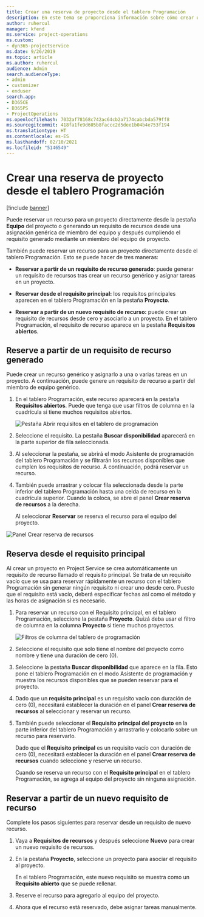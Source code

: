 ```yaml
---
title: Crear una reserva de proyecto desde el tablero Programación
description: En este tema se proporciona información sobre cómo crear una reserva de proyecto desde el tablero Programación.
author: ruhercul
manager: kfend
ms.service: project-operations
ms.custom:
- dyn365-projectservice
ms.date: 9/26/2019
ms.topic: article
ms.author: ruhercul
audience: Admin
search.audienceType:
- admin
- customizer
- enduser
search.app:
- D365CE
- D365PS
- ProjectOperations
ms.openlocfilehash: 7032af78168c742ac64cb2a7174cabcbda579ff8
ms.sourcegitcommit: 418fa1fe9d605b8faccc2d5dee1b04b4e753f194
ms.translationtype: HT
ms.contentlocale: es-ES
ms.lasthandoff: 02/10/2021
ms.locfileid: "5146549"
---
```

# <a name="create-a-project-booking-from-the-schedule-board"></a>Crear una reserva de proyecto desde el tablero Programación

[!include [banner](../includes/psa-now-project-operations.md)]

Puede reservar un recurso para un proyecto directamente desde la pestaña **Equipo** del proyecto o generando un requisito de recursos desde una asignación genérica de miembro del equipo y después cumpliendo el requisito generado mediante un miembro del equipo de proyecto.

También puede reservar un recurso para un proyecto directamente desde el tablero Programación. Esto se puede hacer de tres maneras:

- **Reservar a partir de un requisito de recurso generado**: puede generar un requisito de recursos tras crear un recurso genérico y asignar tareas en un proyecto.

- **Reservar desde el requisito principal:** los requisitos principales aparecen en el tablero Programación en la pestaña **Proyecto**. 

- **Reservar a partir de un nuevo requisito de recurso:** puede crear un requisito de recursos desde cero y asociarlo a un proyecto. En el tablero Programación, el requisito de recurso aparece en la pestaña **Requisitos abiertos**.

## <a name="book-from-a-generated-resource-requirement"></a>Reserve a partir de un requisito de recurso generado

Puede crear un recurso genérico y asignarlo a una o varias tareas en un proyecto. A continuación, puede genere un requisito de recurso a partir del miembro de equipo genérico. 

1.  En el tablero Programación, este recurso aparecerá en la pestaña **Requisitos abiertos**. Puede que tenga que usar filtros de columna en la cuadrícula si tiene muchos requisitos abiertos. 

    ![Pestaña Abrir requisitos en el tablero de programación](media/FAQ-Project-Booking-Schedule-Board-1.png "Captura de pantalla de la tabla de reservas y asignaciones")

2. Seleccione el requisito. La pestaña **Buscar disponibilidad** aparecerá en la parte superior de fila seleccionada.
 
3. Al seleccionar la pestaña, se abrirá el modo Asistente de programación del tablero Programación y se filtrarán los recursos disponibles que cumplen los requisitos de recurso. A continuación, podrá reservar un recurso.

4. También puede arrastrar y colocar fila seleccionada desde la parte inferior del tablero Programación hasta una celda de recurso en la cuadrícula superior. Cuando la coloca, se abre el panel **Crear reserva de recursos** a la derecha.

    Al seleccionar **Reservar** se reserva el recurso para el equipo del proyecto.

![Panel Crear reserva de recursos](media/FAQ-Project-Booking-Schedule-Board-6.png "")
 

## <a name="book-from-the-primary-requirement"></a>Reserva desde el requisito principal

Al crear un proyecto en Project Service se crea automáticamente un requisito de recurso llamado el requisito principal. Se trata de un requisito vacío que se usa para reservar rápidamente un recurso con el tablero Programación sin generar ningún requisito ni crear uno desde cero. Puesto que el requisito está vacío, deberá especificar fechas así como el método y las horas de asignación si es necesario. 

1. Para reservar un recurso con el Requisito principal, en el tablero Programación, seleccione la pestaña **Proyecto**. Quizá deba usar el filtro de columna en la columna **Proyecto** si tiene muchos proyectos.

   ![Filtros de columna del tablero de programación](media/FAQ-Project-Booking-Schedule-Board-2.png "Captura de pantalla de la tabla de reservas y asignaciones")

2. Seleccione el requisito que solo tiene el nombre del proyecto como nombre y tiene una duración de cero (0).

3. Seleccione la pestaña **Buscar disponibilidad** que aparece en la fila. Esto pone el tablero Programación en el modo Asistente de programación y muestra los recursos disponibles que se pueden reservar para el proyecto.

4. Dado que un **requisito principal** es un requisito vacío con duración de cero (0), necesitará establecer la duración en el panel **Crear reserva de recursos** al seleccionar y reservar un recurso.

5. También puede seleccionar el **Requisito principal del proyecto** en la parte inferior del tablero Programación y arrastrarlo y colocarlo sobre un recurso para reservarlo.
 
    Dado que el **Requisito principal** es un requisito vacío con duración de cero (0), necesitará establecer la duración en el panel **Crear reserva de recursos** cuando seleccione y reserve un recurso.
 
    Cuando se reserva un recurso con el **Requisito principal** en el tablero Programación, se agrega al equipo del proyecto sin ninguna asignación.
 
## <a name="book-from-a-new-resource-requirement"></a>Reservar a partir de un nuevo requisito de recurso
Complete los pasos siguientes para reservar desde un requisito de nuevo recurso. 

1. Vaya a **Requisitos de recursos** y después seleccione **Nuevo** para crear un nuevo requisito de recursos.

2. En la pestaña **Proyecto**, seleccione un proyecto para asociar el requisito al proyecto.
 
    En el tablero Programación, este nuevo requisito se muestra como un **Requisito abierto** que se puede rellenar.

3. Reserve el recurso para agregarlo al equipo del proyecto.

4. Ahora que el recurso está reservado, debe asignar tareas manualmente.

